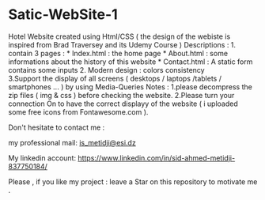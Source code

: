# Satic-WebSite-1
  Hotel Website created using  Html/CSS ( the design of the webiste is inspired from Brad Traversey and its Udemy Course )
  Descriptions :
    1. contain 3 pages :
        * Index.html : the home page
        * About.html : some informations about the history of this website
        * Contact.html : A static form contains some inputs 
    2. Modern design : colors consistency    
    3.Support the display of all screens ( desktops / laptops /tablets / smartphones ... ) by using Media-Queries 
  Notes :
    1.please decompress the zip files ( img & css ) before checking the website.
    2.Please turn your connection On to have the correct displayy of the website  ( i uploaded some free icons from Fontawesome.com ).
    
    
 Don't hesitate to contact me :

my professional mail: is_metidji@esi.dz

My linkedin account: https://www.linkedin.com/in/sid-ahmed-metidji-837750184/

Please , if you like my project : leave a Star on this repository to motivate me .   
   
